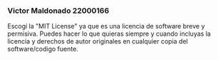 ### Victor Maldonado 22000166

Escogí la "MIT License" ya que es una licencia de software 
breve y permisiva. Puedes hacer lo que quieras siempre y cuando 
incluyas la licencia y derechos de autor originales en cualquier
copia del software/codigo fuente.
